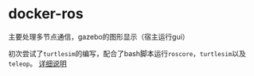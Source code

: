 # docker-ros

主要处理多节点通信，gazebo的图形显示（宿主运行gui）

初次尝试了`turtlesim`的编写，配合了bash脚本运行`roscore`，`turtlesim`以及`teleop`。 [详细说明](http://mecha-su.cn/2020/05/23/docker-3/)